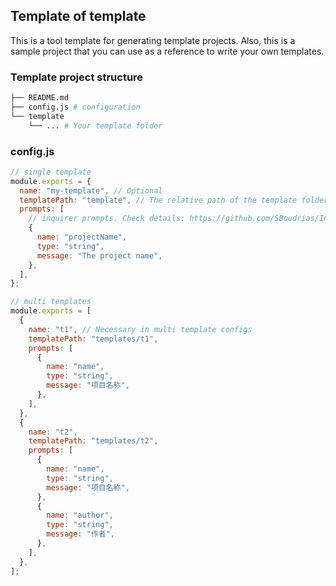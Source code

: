 ## Template of template

This is a tool template for generating template projects. Also, this is a sample project that you can use as a reference to write your own templates.

### Template project structure

```sh
├── README.md
├── config.js # configuration
└── template
    └── ... # Your template folder
```

### config.js

```js
// single template
module.exports = {
  name: "my-template", // Optional
  templatePath: "template", // The relative path of the template folder. default: `template`
  prompts: [
    // inquirer prompts. Check details: https://github.com/SBoudrias/Inquirer.js/
    {
      name: "projectName",
      type: "string",
      message: "The project name",
    },
  ],
};

// multi templates
module.exports = [
  {
    name: "t1", // Necessary in multi template configs
    templatePath: "templates/t1",
    prompts: [
      {
        name: "name",
        type: "string",
        message: "项目名称",
      },
    ],
  },
  {
    name: "t2",
    templatePath: "templates/t2",
    prompts: [
      {
        name: "name",
        type: "string",
        message: "项目名称",
      },
      {
        name: "author",
        type: "string",
        message: "作者",
      },
    ],
  },
];
```
